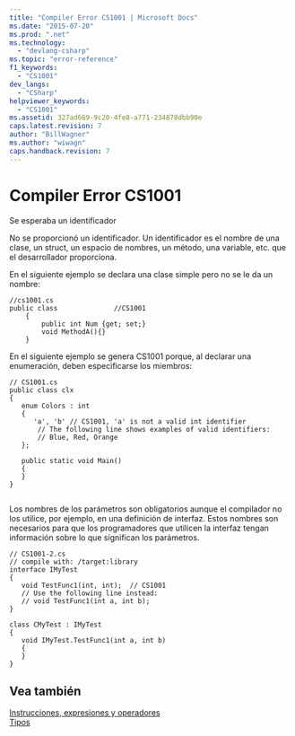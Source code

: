 ```yaml
---
title: "Compiler Error CS1001 | Microsoft Docs"
ms.date: "2015-07-20"
ms.prod: ".net"
ms.technology: 
  - "devlang-csharp"
ms.topic: "error-reference"
f1_keywords: 
  - "CS1001"
dev_langs: 
  - "CSharp"
helpviewer_keywords: 
  - "CS1001"
ms.assetid: 327ad669-9c20-4fe8-a771-234878dbb90e
caps.latest.revision: 7
author: "BillWagner"
ms.author: "wiwagn"
caps.handback.revision: 7
---
```

# Compiler Error CS1001
Se esperaba un identificador  
  
 No se proporcionó un identificador.  Un identificador es el nombre de una clase, un struct, un espacio de nombres, un método, una variable, etc. que el desarrollador proporciona.  
  
 En el siguiente ejemplo se declara una clase simple pero no se le da un nombre:  
  
```  
//cs1001.cs  
public class              //CS1001  
    {  
        public int Num {get; set;}  
        void MethodA(){}  
    }  
```  
  
 En el siguiente ejemplo se genera CS1001 porque, al declarar una enumeración, deben especificarse los miembros:  
  
```  
// CS1001.cs  
public class clx  
{  
   enum Colors : int  
   {  
      'a', 'b' // CS1001, 'a' is not a valid int identifier  
       // The following line shows examples of valid identifiers:  
       // Blue, Red, Orange  
   };  
  
   public static void Main()  
   {  
   }  
}  
  
```  
  
 Los nombres de los parámetros son obligatorios aunque el compilador no los utilice, por ejemplo, en una definición de interfaz.  Estos nombres son necesarios para que los programadores que utilicen la interfaz tengan información sobre lo que significan los parámetros.  
  
```  
// CS1001-2.cs  
// compile with: /target:library  
interface IMyTest  
{  
   void TestFunc1(int, int);  // CS1001  
   // Use the following line instead:  
   // void TestFunc1(int a, int b);  
}  
  
class CMyTest : IMyTest  
{  
   void IMyTest.TestFunc1(int a, int b)  
   {  
   }  
}  
```  
  
## Vea también  
 [Instrucciones, expresiones y operadores](../../../csharp/programming-guide/statements-expressions-operators/index.md)   
 [Tipos](../../../csharp/programming-guide/types/index.md)
